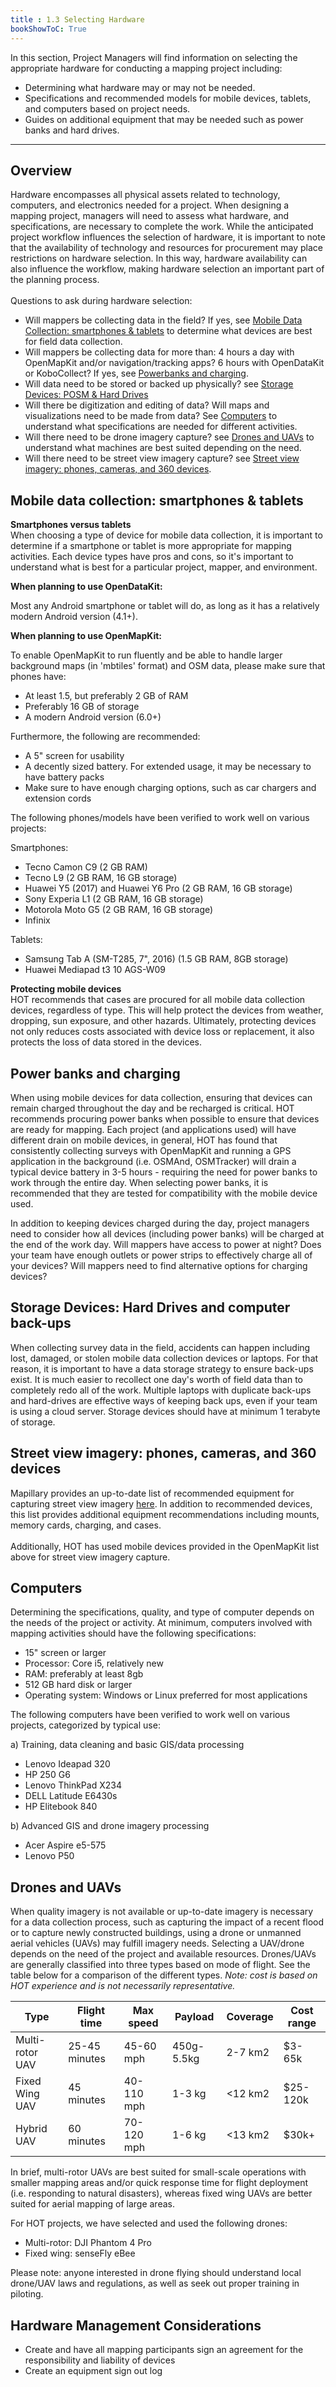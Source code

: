 ```yaml
---
title : 1.3 Selecting Hardware
bookShowToC: True
---
```


In this section, Project Managers will find information on selecting the appropriate hardware for conducting a mapping project including: 

*  Determining what hardware may or may not be needed. 
*  Specifications and recommended models for mobile devices, tablets, and computers based on project needs. 
*  Guides on additional equipment that may be needed such as power banks and hard drives. 

***

## Overview

Hardware encompasses all physical assets related to technology, computers, and electronics needed for a project. When designing a mapping project, managers will need to assess what hardware, and specifications, are necessary to complete the work. While the anticipated project workflow influences the selection of hardware, it is important to note that the availability of technology and resources for procurement may place restrictions on hardware selection. In this way, hardware availability can also influence the workflow, making hardware selection an important part of the planning process. 
<br> <br>
Questions to ask during hardware selection: 

* Will mappers be collecting data in the field? If yes, see [Mobile Data Collection: smartphones & tablets](https://hotosm.github.io/toolbox/pages/running-a-mapping-project/1.3-hardware/#mobile-data-collection-smartphones-tablets) to determine what devices are best for field data collection. 
* Will mappers be collecting data for more than: 4 hours a day with OpenMapKit and/or navigation/tracking apps? 6 hours with OpenDataKit or KoboCollect? If yes, see [Powerbanks and charging](https://hotosm.github.io/toolbox/pages/running-a-mapping-project/1.3-hardware/#power-banks-and-charging).
* Will data need to be stored or backed up physically? see [Storage Devices: POSM & Hard Drives](https://hotosm.github.io/toolbox/pages/running-a-mapping-project/1.3-hardware/#storage-devices-posm-hard-drives)
* Will there be digitization and editing of data? Will maps and visualizations need to be made from data? See [Computers](https://hotosm.github.io/toolbox/pages/running-a-mapping-project/1.3-hardware/#computers) to understand what specifications are needed for different activities. 
* Will there need to be drone imagery capture? see [Drones and UAVs](https://hotosm.github.io/toolbox/pages/running-a-mapping-project/1.3-hardware/#drones-and-uavs) to understand what machines are best suited depending on the need.  
* Will there need to be street view imagery capture? see [Street view imagery: phones, cameras, and 360 devices](https://hotosm.github.io/toolbox/pages/running-a-mapping-project/1.3-hardware/#street-view-imagery-phones-cameras-and-360-devices).

## Mobile data collection: smartphones & tablets

**Smartphones versus tablets** <br>
When choosing a type of device for mobile data collection, it is important to determine if a smartphone or tablet is more appropriate for mapping activities. Each device types have pros and cons, so it's important to understand what is best for a particular project, mapper, and environment. 



**When planning to use OpenDataKit:**

Most any Android smartphone or tablet will do, as long as it has a relatively modern Android version (4.1+).

**When planning to use OpenMapKit:**

To enable OpenMapKit to run fluently and be able to handle larger background maps (in 'mbtiles' format) and OSM data, please make sure that phones have:

* At least 1.5, but preferably 2 GB of RAM
* Preferably 16 GB of storage
* A modern Android version (6.0+)

Furthermore, the following are recommended:

* A 5" screen for usability
* A decently sized battery. For extended usage, it may be necessary to have battery packs
* Make sure to have enough charging options, such as car chargers and extension cords

The following phones/models have been verified to work well on various projects:

Smartphones:

* Tecno Camon C9 (2 GB RAM)
* Tecno L9 (2 GB RAM, 16 GB storage)
* Huawei Y5 (2017) and Huawei Y6 Pro (2 GB RAM, 16 GB storage)
* Sony Experia L1 (2 GB RAM, 16 GB storage)
* Motorola Moto G5 (2 GB RAM, 16 GB storage)
* Infinix

Tablets:

* Samsung Tab A (SM-T285, 7", 2016) (1.5 GB RAM, 8GB storage)
* Huawei Mediapad t3 10 AGS-W09

**Protecting mobile devices** <br>
HOT recommends that cases are procured for all mobile data collection devices, regardless of type. This will help protect the devices from weather, dropping, sun exposure, and other hazards. Ultimately, protecting devices not only reduces costs associated with device loss or replacement, it also protects the loss of data stored in the devices.

## Power banks and charging

When using mobile devices for data collection, ensuring that devices can remain charged throughout the day and be recharged is critical. HOT recommends procuring power banks when possible to ensure that devices are ready for mapping. Each project (and applications used) will have different drain on mobile devices, in general, HOT has found that consistently collecting surveys with OpenMapKit and running a GPS application in the background (i.e. OSMAnd, OSMTracker) will drain a typical device battery in 3-5 hours - requiring the need for power banks to work through the entire day. When selecting power banks, it is recommended that they are tested for compatibility with the mobile device used. 

In addition to keeping devices charged during the day, project managers need to consider how all devices (including power banks) will be charged at the end of the work day. Will mappers have access to power at night? Does your team have enough outlets or power strips to effectively charge all of your devices? Will mappers need to find alternative options for charging devices?

## Storage Devices: Hard Drives and computer back-ups
When collecting survey data in the field, accidents can happen including lost, damaged, or stolen mobile data collection devices or laptops. For that reason, it is important to have a data storage strategy to ensure back-ups exist. It is much easier to recollect one day's worth of field data than to completely redo all of the work. Multiple laptops with duplicate back-ups and hard-drives are effective ways of keeping back ups, even if your team is using a cloud server. Storage devices should have at minimum 1 terabyte of storage. 

## Street view imagery: phones, cameras, and 360 devices
Mapillary provides an up-to-date list of recommended equipment for capturing street view imagery [here](https://help.mapillary.com/hc/en-us/articles/115001478065-Equipment-for-capturing-and-example-imagery). In addition to recommended devices, this list provides additional equipment recommendations including mounts, memory cards, charging, and cases. 
<br><br>
Additionally, HOT has used mobile devices provided in the OpenMapKit list above for street view imagery capture. 

## Computers
Determining the specifications, quality, and type of computer depends on the needs of the project or activity. At minimum, computers involved with mapping activities should have the following specifications:

*  15" screen or larger
*  Processor: Core i5, relatively new
*  RAM: preferably at least 8gb
*  512 GB hard disk or larger
*  Operating system: Windows or Linux preferred for most applications

The following computers have been verified to work well on various projects, categorized by typical use:

a) Training, data cleaning and basic GIS/data processing

*  Lenovo Ideapad 320
*  HP 250 G6
*  Lenovo	ThinkPad X234
*  DELL	Latitude E6430s
*	 HP Elitebook 840

b) Advanced GIS and drone imagery processing

*  Acer Aspire e5-575
*  Lenovo P50

## Drones and UAVs
When quality imagery is not available or up-to-date imagery is necessary for a data collection process, such as capturing the impact of a recent flood or to capture newly constructed buildings, using a drone or unmanned aerial vehicles (UAVs) may fulfill imagery needs. Selecting a UAV/drone depends on the need of the project and available resources. Drones/UAVs are generally classified into three types based on mode of flight. See the table below for a comparison of the different types. *Note: cost is based on HOT experience and is not necessarily representative.* 

| Type                          | Flight time | Max speed | Payload | Coverage | Cost range |
|------------------------------------------------|-----|------|-----|-------------|-------------|
| Multi-rotor UAV                        | 25-45 minutes   | 45-60 mph    | 450g-5.5kg   | 2-7 km2           | $3-65k|
| Fixed Wing UAV                       | 45 minutes   | 40-110 mph    | 1-3 kg   | <12 km2  |$25-120k|
| Hybrid UAV                                     | 60 minutes   | 70-120 mph    | 1-6 kg   | <13 km2           |$30k+|

In brief, multi-rotor UAVs are best suited for small-scale operations with smaller mapping areas and/or quick response time for flight deployment (i.e. responding to natural disasters), whereas fixed wing UAVs are better suited for aerial mapping of large areas. 

For HOT projects, we have selected and used the following drones: 

* Multi-rotor: DJI Phantom 4 Pro
* Fixed wing: senseFly eBee

Please note: anyone interested in drone flying should understand local drone/UAV laws and regulations, as well as seek out proper training in piloting. 

## Hardware Management Considerations

* Create and have all mapping participants sign an agreement for the responsibility and liability of devices 
* Create an equipment sign out log 
